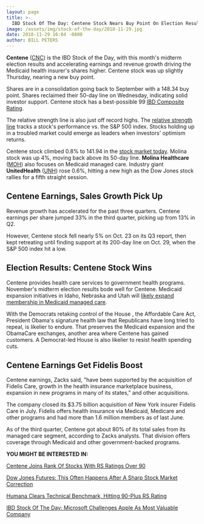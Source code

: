 ```yaml
---
layout: page
title: >-
  IBD Stock Of The Day: Centene Stock Nears Buy Point On Election Results, Accelerating Growth
image: /assets/img/stock-of-the-day/2018-11-29.jpg
date: 2018-11-29 16:04 -0800
author: BILL PETERS
---
```







**Centene** ([CNC](https://research.investors.com/quote.aspx?symbol=CNC)) is the IBD Stock of the Day, with this month's midterm election results and accelerating earnings and revenue growth driving the Medicaid health insurer's shares higher. Centene stock was up slightly Thursday, nearing a new buy point.




Shares are in a consolidation going back to September with a 148.34 buy point. Shares reclaimed their 50-day line on Wednesday, indicating solid investor support. Centene stock has a best-possible 99 [IBD Composite Rating](https://www.investors.com/ibd-university/find-evaluate-stocks/exclusive-ratings/).


The relative strength line is also just off record highs. The [relative strength line](https://www.investors.com/how-to-invest/investors-corner/relative-strength-line-identifies-strong-stocks/) tracks a stock's performance vs. the S&P 500 index. Stocks holding up in a troubled market could emerge as leaders when investors' optimism returns.


Centene stock climbed 0.8% to 141.94 in the [stock market today](http://investors.com/stock-market-today). Molina stock was up 4%, moving back above its 50-day line. **Molina Healthcare** ([MOH](https://research.investors.com/quote.aspx?symbol=MOH)) also focuses on Medicaid managed care. Industry giant **UnitedHealth** ([UNH](https://research.investors.com/quote.aspx?symbol=UNH)) rose 0.6%, hitting a new high as the Dow Jones stock rallies for a fifth straight session.


Centene Earnings, Sales Growth Pick Up
--------------------------------------


Revenue growth has accelerated for the past three quarters. Centene earnings per share jumped 33% in the third quarter, picking up from 13% in Q2.


However, Centene stock fell nearly 5% on Oct. 23 on its Q3 report, then kept retreating until finding support at its 200-day line on Oct. 29, when the S&P 500 index hit a low.


Election Results: Centene Stock Wins
------------------------------------


Centene provides health care services to government health programs. November's midterm election results bode well for Centene. Medicaid expansion initiatives in Idaho, Nebraska and Utah will [likely expand membership in Medicaid managed care](https://www.investors.com/news/humana-earnings-humana-stock-election-results-lift-health-insurers/).


With the Democrats retaking control of the House , the Affordable Care Act, President Obama's signature health law that Republicans have long tried to repeal, is likelier to endure. That preserves the Medicaid expansion and the ObamaCare exchanges, another area where Centene has gained customers. A Democrat-led House is also likelier to resist health spending cuts.


Centene Earnings Get Fidelis Boost
----------------------------------


Centene earnings, Zacks said, "have been supported by the acquisition of Fidelis Care, growth in the health insurance marketplace business, expansion in new programs in many of its states," and other acquisitions.


The company closed its $3.75 billion acquisition of New York insurer Fidelis Care in July. Fidelis offers health insurance via Medicaid, Medicare and other programs and had more than 1.6 million members as of last June.


As of the third quarter, Centene got about 80% of its total sales from its managed care segment, according to Zacks analysts. That division offers coverage through Medicaid and other government-backed programs.


**YOU MIGHT BE INTERESTED IN:**


[Centene Joins Rank Of Stocks With RS Ratings Over 90](https://www.investors.com/ibd-data-stories/centene-joins-rank-of-stocks-with-rs-ratings-over-90/)


[Dow Jones Futures: This Often Happens After A Sharp Stock Market Correction](https://www.investors.com/market-trend/stock-market-today/dow-jones-futures-stock-market-correction-market-rally-apple-stock/)


[Humana Clears Technical Benchmark, Hitting 90-Plus RS Rating](https://www.investors.com/ibd-data-stories/humana-clears-technical-benchmark-hitting-90-plus-rs-rating/)


[IBD Stock Of The Day: Microsoft Challenges Apple As Most Valuable Company](https://www.investors.com/research/ibd-stock-of-the-day/microsoft-stock-apple-market-cap/)




